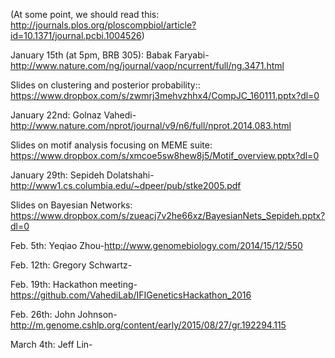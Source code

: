 (At some point, we should read this: http://journals.plos.org/ploscompbiol/article?id=10.1371/journal.pcbi.1004526)

January 15th (at 5pm, BRB 305): Babak Faryabi- http://www.nature.com/ng/journal/vaop/ncurrent/full/ng.3471.html

Slides on clustering and posterior probability:: https://www.dropbox.com/s/zwmrj3mehvzhhx4/CompJC_160111.pptx?dl=0

January 22nd: Golnaz Vahedi-http://www.nature.com/nprot/journal/v9/n6/full/nprot.2014.083.html

Slides on motif analysis focusing on MEME suite: https://www.dropbox.com/s/xmcoe5sw8hew8j5/Motif_overview.pptx?dl=0

January 29th: Sepideh Dolatshahi- http://www1.cs.columbia.edu/~dpeer/pub/stke2005.pdf

Slides on Bayesian Networks: https://www.dropbox.com/s/zueacj7v2he66xz/BayesianNets_Sepideh.pptx?dl=0

Feb. 5th: Yeqiao Zhou-http://www.genomebiology.com/2014/15/12/550

Feb. 12th: Gregory Schwartz-

Feb. 19th: Hackathon meeting-https://github.com/VahediLab/IFIGeneticsHackathon_2016

Feb. 26th: John Johnson-http://m.genome.cshlp.org/content/early/2015/08/27/gr.192294.115

March 4th: Jeff Lin-
